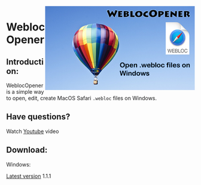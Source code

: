 <img src="WeblocOpenerIntro.png" align="right" width="400" height="225" />

# WeblocOpener

## Introduction:
WeblocOpener is a simple way to open, edit, create MacOS Safari `.webloc` files on Windows.

## Have questions? 
Watch [Youtube](https://youtu.be/Z-bT-VWMDsQ) video

## Download:
Windows:

[Latest version](https://github.com/benchdoos/WeblocOpener/releases/tag/v1.1.1) 1.1.1
